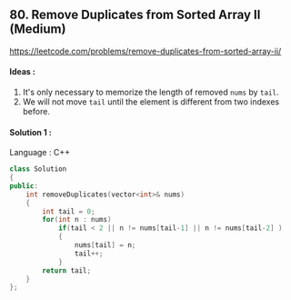 ## **80. Remove Duplicates from Sorted Array II (Medium)** 

https://leetcode.com/problems/remove-duplicates-from-sorted-array-ii/



#### Ideas : 

1. It's only necessary to memorize the length of removed `nums` by `tail`.
2. We will not move `tail` until the element is different from two indexes before. 



#### Solution 1 :

Language : C++

```c++
class Solution 
{
public:
    int removeDuplicates(vector<int>& nums) 
    {
        int tail = 0;
        for(int n : nums)
            if(tail < 2 || n != nums[tail-1] || n != nums[tail-2] )
            {
                nums[tail] = n;
                tail++;
            }
        return tail;
    }
};
```

